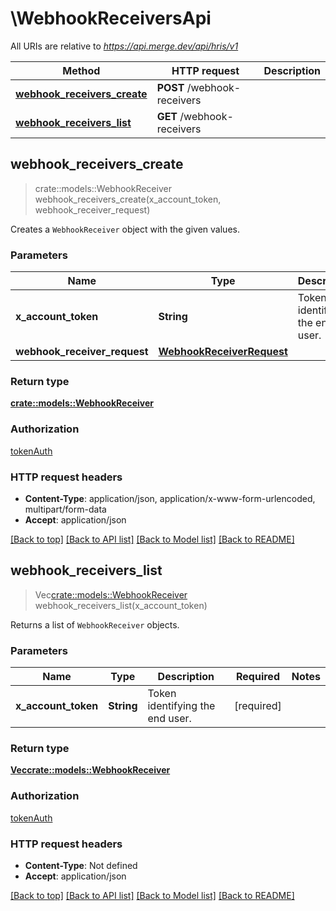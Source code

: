 # \WebhookReceiversApi

All URIs are relative to *https://api.merge.dev/api/hris/v1*

Method | HTTP request | Description
------------- | ------------- | -------------
[**webhook_receivers_create**](WebhookReceiversApi.md#webhook_receivers_create) | **POST** /webhook-receivers | 
[**webhook_receivers_list**](WebhookReceiversApi.md#webhook_receivers_list) | **GET** /webhook-receivers | 



## webhook_receivers_create

> crate::models::WebhookReceiver webhook_receivers_create(x_account_token, webhook_receiver_request)


Creates a `WebhookReceiver` object with the given values.

### Parameters


Name | Type | Description  | Required | Notes
------------- | ------------- | ------------- | ------------- | -------------
**x_account_token** | **String** | Token identifying the end user. | [required] |
**webhook_receiver_request** | [**WebhookReceiverRequest**](WebhookReceiverRequest.md) |  | [required] |

### Return type

[**crate::models::WebhookReceiver**](WebhookReceiver.md)

### Authorization

[tokenAuth](../README.md#tokenAuth)

### HTTP request headers

- **Content-Type**: application/json, application/x-www-form-urlencoded, multipart/form-data
- **Accept**: application/json

[[Back to top]](#) [[Back to API list]](../README.md#documentation-for-api-endpoints) [[Back to Model list]](../README.md#documentation-for-models) [[Back to README]](../README.md)


## webhook_receivers_list

> Vec<crate::models::WebhookReceiver> webhook_receivers_list(x_account_token)


Returns a list of `WebhookReceiver` objects.

### Parameters


Name | Type | Description  | Required | Notes
------------- | ------------- | ------------- | ------------- | -------------
**x_account_token** | **String** | Token identifying the end user. | [required] |

### Return type

[**Vec<crate::models::WebhookReceiver>**](WebhookReceiver.md)

### Authorization

[tokenAuth](../README.md#tokenAuth)

### HTTP request headers

- **Content-Type**: Not defined
- **Accept**: application/json

[[Back to top]](#) [[Back to API list]](../README.md#documentation-for-api-endpoints) [[Back to Model list]](../README.md#documentation-for-models) [[Back to README]](../README.md)

